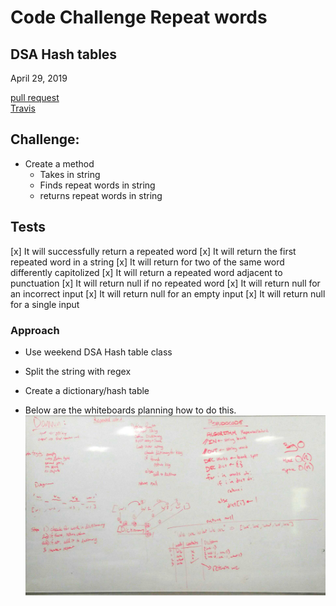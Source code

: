 # Code Challenge Repeat words
## DSA Hash tables
April 29, 2019

[pull request](https://github.com/abferris/data-structures-and-algorithms/pull/53 )  
[Travis](https://travis-ci.com/abferris/data-structures-and-algorithms)
## Challenge:
* Create a method 
  * Takes in string
  * Finds repeat words in string
  * returns repeat words in string

## Tests
[x] It will successfully return a repeated word
[x] It will return the first repeated word in a string
[x] It will return for two of the same word differently capitolized
[x] It will return a repeated word adjacent to punctuation
[x] It will return null if no repeated word
[x] It will return null for an incorrect input
[x] It will return null for an empty input
[x] It will return null for a single input


### Approach 
* Use weekend DSA Hash table class
* Split the string with regex
* Create a dictionary/hash table 

* Below are the whiteboards planning how to do this.
![UML](./repeatWord.jpg)

